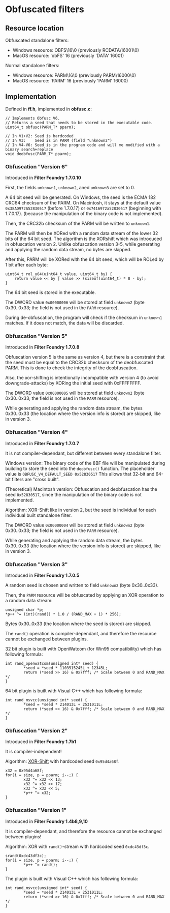 # Obfuscated filters

## Resource location

Obfuscated standalone filters:
- Windows resource: OBFS\16\0 (previously RCDATA\16001\0)
- MacOS resource: 'obFS' 16 (previously 'DATA' 16001)

Normal standalone filters:
- Windows resource: PARM\16\0 (previously PARM\16000\0)
- MacOS resource: 'PARM' 16 (previously 'PARM' 16000)

## Implementation

Defined in **ff.h**, implemented in **obfusc.c**:

    // Implements Obfusc V6.
    // Returns a seed that needs to be stored in the executable code.
    uint64_t obfusc(PARM_T* pparm);

    // In V1+V2: Seed is hardcoded
    // In V3:    Seed is in PARM (field "unknown2")
    // In V4-V6: Seed is in the program code and will me modified with a binary search+replace
    void deobfusc(PARM_T* pparm);

### Obfuscation "Version 6"

Introduced in **Filter Foundry 1.7.0.10**

First, the fields `unknown1`, `unknown2`, aned `unknown3` are set to 0.

A 64 bit seed will be generated.
On Windows, the seed is the ECMA 182 CRC64 checksum of the PARM.
On Macintosh, it stays at the default value `0x38AD972A52830517` (before 1.7.0.17) or
`0x7416972a52830517` (beginning with 1.7.0.17).
(because the manipulation of the binary code is not implemented).

Then, the CRC32b checksum of the PARM will be written to `unknown1`.

The PARM will then be XORed with a random data stream of the lower 32 bits of the 64 bit seed.
The algorithm is the XORshift which was introcuced in obfuscation version 2.
Unlike obfuscation version 3-5, while generating and applying the random data
stream, no bytes are skipped.

After this, PARM will be XORed with the 64 bit seed,
which will be ROLed by 1 bit after each byte:

    uint64_t rol_u64(uint64_t value, uint64_t by) {
        return value << by | value >> (sizeof(uint64_t) * 8 - by);
    }

The 64 bit seed is stored in the executable.

The DWORD value `0x00000006` will be stored at field `unknown2`
(byte 0x30..0x33; the field is not used in the `PARM` resource).

During de-obfuscation, the program will check if the checksum in `unknown1`
matches. If it does not match, the data will be discarded.

### Obfuscation "Version 5"

Introduced in **Filter Foundry 1.7.0.8**

Obfuscation version 5 is the same as version 4, but there is a constraint
that the seed must be equal to the CRC32b checksum of the deobfuscated PARM.
This is done to check the integrity of the deobfuscation.

Also, the xor-shifting is intentionally incompatible with version 4
(to avoid downgrade-attacks) by XORing the initial seed with 0xFFFFFFFF.

The DWORD value `0x00000005` will be stored at field `unknown2`
(byte 0x30..0x33; the field is not used in the `PARM` resource).

While generating and applying the random data stream, the bytes
0x30..0x33 (the location where the version info is stored) are skipped,
like in version 3.

### Obfuscation "Version 4"

Introduced in **Filter Foundry 1.7.0.7**

It is not compiler-dependant, but different between every standalone filter.

Windows version:
The binary code of the 8BF file will be manipulated during building
to store the seed into the `deobfusc()` function.
The placeholder value is `OBFUSC_V4_DEFAULT_SEED 0x52830517`
This allows that 32-bit and 64-bit filters are "cross built".

(Theoretical) Macintosh version:
Obfuscation and deobfuscation has the seed `0x52830517`, since the
manipulation of the binary code is not implemented.

Algorithm: XOR-Shift like in version 2, but the seed is individual for
each individual built standalone filter.

The DWORD value `0x00000004` will be stored at field `unknown2`
(byte 0x30..0x33; the field is not used in the `PARM` resource).

While generating and applying the random data stream, the bytes
0x30..0x33 (the location where the version info is stored) are skipped,
like in version 3.

### Obfuscation "Version 3"

Introduced in **Filter Foundry 1.7.0.5**

A random seed is chosen and written to field `unknown2` (byte 0x30..0x33).

Then, the `PARM` resource will be obfuscated by applying an XOR operation to a random data stream:

    unsigned char *p;
    *p++ ^= (int)(rand() * 1.0 / (RAND_MAX + 1) * 256);
    
Bytes 0x30..0x33 (the location where the seed is stored) are skipped.

The `rand()` operation is compiler-dependant, and therefore the resource cannot be exchanged between plugins.

32 bit plugin is built with OpenWatcom (for Win95 compatibility) which has following formula:

    int rand_openwatcom(unsigned int* seed) {
            *seed = *seed * 1103515245L + 12345L;
            return (*seed >> 16) & 0x7fff; /* Scale between 0 and RAND_MAX */
    }

64 bit plugin is built with Visual C++ which has following formula:

    int rand_msvcc(unsigned int* seed) {
            *seed = *seed * 214013L + 2531011L;
            return (*seed >> 16) & 0x7fff; /* Scale between 0 and RAND_MAX */
    }

### Obfuscation "Version 2"

Introduced in **Filter Foundry 1.7b1**

It is compiler-independent!

Algorithm: [XOR-Shift](https://de.wikipedia.org/wiki/Xorshift "XOR-Shift") with hardcoded seed `0x95d4a68f`.

    x32 = 0x95d4a68f;
    for(i = size, p = pparm; i--;) {
            x32 ^= x32 << 13;
            x32 ^= x32 >> 17;
            x32 ^= x32 << 5;
            *p++ ^= x32;
    }

### Obfuscation "Version 1"

Introduced in **Filter Foundry 1.4b8,9,10**

It is compiler-dependant, and therefore the resource cannot be exchanged between plugins!

Algorithm: XOR with `rand()`-stream with hardcoded seed `0xdc43df3c`.

    srand(0xdc43df3c);
    for(i = size, p = pparm; i--;) {
            *p++ ^= rand();
    }

The plugin is built with Visual C++ which has following formula:

    int rand_msvcc(unsigned int* seed) {
            *seed = *seed * 214013L + 2531011L;
            return (*seed >> 16) & 0x7fff; /* Scale between 0 and RAND_MAX */
    }

